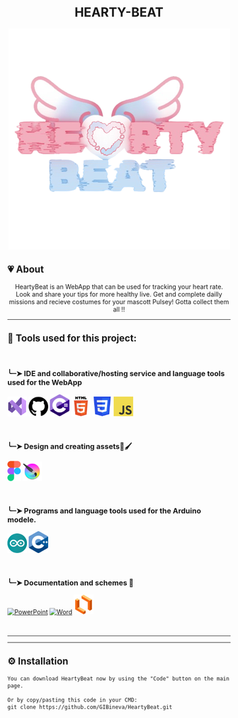 <h1 align = "center"> HEARTY-BEAT </h1>

<p align = "center">
    <img src = "Logos/HearyBeatLogo.png" >
</p>

## 💗 About
<p align = "center">
HeartyBeat is an WebApp that can be used for tracking your heart rate. Look and share your tips for more healthy live. Get and complete dailly missions and recieve costumes for your mascott Pulsey! Gotta collect them all !! <br>
</p>

<hr> 

## 🔨 Tools used for this project:

<br>

### ╰┈➤ IDE and collaborative/hosting service and language tools used for the WebApp
<p align = "left">
    <a href="https://visualstudio.microsoft.com/vs/"><img src="Logos/AppLogos/VS.png" alt="Visual Studio 2022" width=44px /></a>
    <a href="https://github.com/"><img src="Logos/AppLogos/github.png" alt="GitHub" width=44px /></a>
    <a href="https://learn.microsoft.com/en-us/dotnet/csharp/"><img src="Logos/AppLogos/cSHARP.png" alt="C#" width=44px /></a>
    <a href="https://developer.mozilla.org/en-US/docs/Web/HTML"><img src="Logos/AppLogos/HTML.png" alt="HTML" width=44px /></a>
    <a href="https://developer.mozilla.org/en-US/docs/Web/CSS"><img src="Logos/AppLogos/CSS.png" alt="CSS" width=44px /></a>
    <a href="https://developer.mozilla.org/en-US/docs/Web/JavaScript"><img src="Logos/AppLogos/JS.png" alt="JavaScript" width=44px /></a>
</p>

<br>

### ╰┈➤ Design and creating assets🎨🖌
<p align = "left">
    <a href="https://www.figma.com/"><img src="Logos/AppLogos/Figma.png" alt="Figma" width=30px /></a>
    <a href="https://krita.org/en/"><img src="Logos/AppLogos/Krita.png" alt="Krita" width=44px /></a>
</p>

<br>

### ╰┈➤ Programs and language tools used for the Arduino modele.
<p align = "left">
    <a href="https://www.arduino.cc/"><img src="Logos/AppLogos/arduino.png" alt="Arduino" width=44px /></a>
    <a href="https://cplusplus.com/"><img src="Logos/AppLogos/C++.png" alt="C++" width=44px /></a>
</p>

<br>

### ╰┈➤ Documentation and schemes 📃
<p align = "left">
    <a href="https://www.microsoft.com/en-us/microsoft-365/powerpoint"><img src="https://cdn.pixabay.com/photo/2021/01/30/12/18/powerpoint-5963677_1280.png" alt="PowerPoint" width=44px /></a>
    <a href="https://www.microsoft.com/en-us/microsoft-365/word"><img src="https://cdn.pixabay.com/photo/2021/01/30/12/20/microsoft-word-5963679_1280.png" alt="Word" width=44px /></a>
    <a href="https://www.lucidchart.com/"><img src="Logos/AppLogos/Lucid.png" alt="LucidChart" width=44px /></a>
</p>

<br>
<hr> 

<hr>

## ⚙ Installation
```
You can download HeartyBeat now by using the "Code" button on the main page.

Or by copy/pasting this code in your CMD:
git clone https://github.com/GIBineva/HeartyBeat.git
